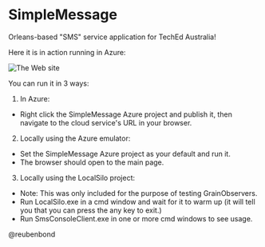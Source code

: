 SimpleMessage
=======

Orleans-based "SMS" service application for TechEd Australia!

Here it is in action running in Azure:

![The Web site](http://i.imgur.com/NMVOCkc.png)

You can run it in 3 ways:

1. In Azure:
  * Right click the SimpleMessage Azure project and publish it, then navigate to the cloud service's URL in your browser.
2. Locally using the Azure emulator:
  * Set the SimpleMessage Azure project as your default and run it.
  * The browser should open to the main page.
3. Locally using the LocalSilo project:
  * Note: This was only included for the purpose of testing GrainObservers.
  * Run LocalSilo.exe in a cmd window and wait for it to warm up (it will tell you that you can press the any key to exit.)
  * Run SmsConsoleClient.exe in one or more cmd windows to see usage.

@reubenbond
